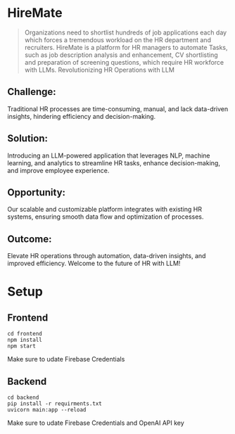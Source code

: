 # HireMate

> Organizations need to shortlist hundreds of job applications each day which forces a tremendous workload on the HR department and recruiters. HireMate is a platform for HR managers to automate Tasks, such as job description analysis and enhancement, CV shortlisting and preparation of screening questions, which require HR workforce with LLMs. Revolutionizing HR Operations with LLM

## Challenge:
Traditional HR processes are time-consuming, manual, and lack data-driven insights, hindering efficiency and decision-making.

## Solution: 
Introducing an LLM-powered application that leverages NLP, machine learning, and analytics to streamline HR tasks, enhance decision-making, and improve employee experience.

## Opportunity: 
Our scalable and customizable platform integrates with existing HR systems, ensuring smooth data flow and optimization of processes.

## Outcome: 
Elevate HR operations through automation, data-driven insights, and improved efficiency. Welcome to the future of HR with LLM!

# Setup

## Frontend

```
cd frontend
npm install
npm start
```
Make sure to udate Firebase Credentials

## Backend

```
cd backend
pip install -r requirments.txt
uvicorn main:app --reload
```

Make sure to udate Firebase Credentials and OpenAI API key
